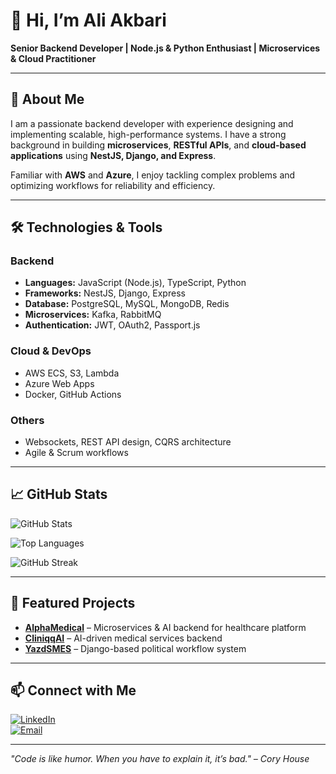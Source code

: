 # 👋 Hi, I’m Ali Akbari

**Senior Backend Developer | Node.js & Python Enthusiast | Microservices & Cloud Practitioner**

---

## 💼 About Me
I am a passionate backend developer with experience designing and implementing scalable, high-performance systems. I have a strong background in building **microservices**, **RESTful APIs**, and **cloud-based applications** using **NestJS, Django, and Express**.  

Familiar with **AWS** and **Azure**, I enjoy tackling complex problems and optimizing workflows for reliability and efficiency.

---

## 🛠️ Technologies & Tools

### Backend
- **Languages:** JavaScript (Node.js), TypeScript, Python
- **Frameworks:** NestJS, Django, Express
- **Database:** PostgreSQL, MySQL, MongoDB, Redis
- **Microservices:** Kafka, RabbitMQ
- **Authentication:** JWT, OAuth2, Passport.js

### Cloud & DevOps
- AWS ECS, S3, Lambda  
- Azure Web Apps  
- Docker, GitHub Actions  

### Others
- Websockets, REST API design, CQRS architecture  
- Agile & Scrum workflows  

---

## 📈 GitHub Stats

![GitHub Stats](https://github-readme-stats.vercel.app/api?username=alieakbariy&show_icons=true&theme=radical&count_private=true)

![Top Languages](https://github-readme-stats.vercel.app/api/top-langs/?username=alieakbariy&layout=compact&theme=radical&count_private=true)

![GitHub Streak](https://github-readme-streak-stats.herokuapp.com/?user=alieakbariy&theme=radical&hide_border=false)

---

## 📂 Featured Projects
- [**AlphaMedical**](https://alphamedical.ir) – Microservices & AI backend for healthcare platform  
- [**CliniqqAI**](https://cliniqqai.com/fa) – AI-driven medical services backend  
- [**YazdSMES**](https://yazdsmes.ir) – Django-based political workflow system  

---

## 📫 Connect with Me
[![LinkedIn](https://img.shields.io/badge/LinkedIn-0077B5?style=flat&logo=linkedin&logoColor=white)](https://www.linkedin.com/in/ali-akbari-56a0b2226/)  
[![Email](https://img.shields.io/badge/Email-D14836?style=flat&logo=gmail&logoColor=white)](mailto:alieakbariy@gmail.com)

---

*"Code is like humor. When you have to explain it, it’s bad." – Cory House*
